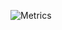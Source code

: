 ![Metrics](https://metrics.lecoq.io/CNFisherman?template=classic&config.timezone=Asia%2FShanghai)




